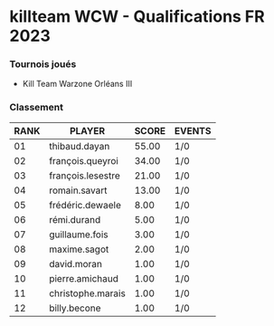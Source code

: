 # killteam WCW - Qualifications FR 2023

### Tournois joués

- Kill Team Warzone Orléans III

### Classement

| RANK | PLAYER | SCORE | EVENTS |
|---   |---     |---    |---      |
| 01 | thibaud.dayan | 55.00 | 1/0 |
| 02 | françois.queyroi | 34.00 | 1/0 |
| 03 | françois.lesestre | 21.00 | 1/0 |
| 04 | romain.savart | 13.00 | 1/0 |
| 05 | frédéric.dewaele | 8.00 | 1/0 |
| 06 | rémi.durand | 5.00 | 1/0 |
| 07 | guillaume.fois | 3.00 | 1/0 |
| 08 | maxime.sagot | 2.00 | 1/0 |
| 09 | david.moran | 1.00 | 1/0 |
| 10 | pierre.amichaud | 1.00 | 1/0 |
| 11 | christophe.marais | 1.00 | 1/0 |
| 12 | billy.becone | 1.00 | 1/0 |
